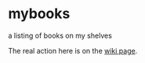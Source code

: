 # mybooks
a listing of books on my shelves

The real action here is on the [wiki page](https://github.com/Wiladams/mybooks/wiki).
